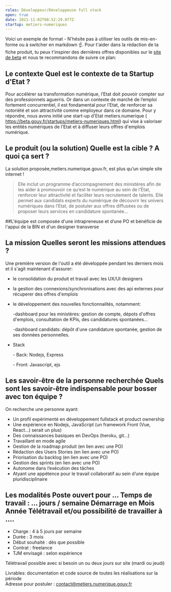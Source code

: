 ```yaml
---
roles: Développeur/Développeuse full stack
open: true
date: 2021-11-02T08:52:29.077Z
startup: metiers-numeriques
---
```

Voici un exemple de format - N'hésite pas à utiliser les outils de mis-en-forme ou à switcher en markdown ☝️. Pour t'aider dans la rédaction de ta fiche produit, tu peux t'inspirer des dernières offres disponibles sur le [site de beta](https://beta.gouv.fr/recrutement/) et nous te recommandons de suivre ce plan:

## Le contexte Quel est le contexte de ta Startup d'Etat ?

Pour accélérer sa transformation numérique, l’Etat doit pouvoir compter sur des professionnels aguerris. Or dans un contexte de marché de l’emploi fortement concurrentiel, il est fondamental pour l’Etat, de renforcer sa notoriété et son attractivité comme employeur dans ce domaine. 
Pour y répondre, nous avons initié une start-up d'Etat metiers.numerique ( https://beta.gouv.fr/startups/metiers-numeriques.html) qui vise à valoriser les entités numériques de l'Etat et à diffuser leurs offres d'emplois numérique. 

## Le produit (ou la solution) Quelle est la cible ? A quoi ça sert ?

La solution proposée,metiers.numerique.gouv.fr, est plus qu’un simple site internet ! 

> Elle inclut un programme d’accompagnement des ministères afin de les aider à promouvoir ce qu’est le numérique au sein de l’État, renforcer leur attractivité et faciliter leurs recrutement de talents.
> Elle permet aux candidats experts du numérique de découvrir les univers numériques dans l’Etat, de postuler aux offres diffusées ou de proposer leurs services en candidature spontanée…

\##L'équipe est composée d'une intrapreneuse et d’une PO et bénéficie de l'appui de la BIN et d'un designer transverse

## La mission Quelles seront les missions attendues ?

Une première version de l'outil a été développée pendant les derniers mois et il s'agit maintenant d'assurer:

* le consolidation du produit et travail avec les UX/UI designers 
* la gestion des connexions/synchronisations avec des api externes pour récuperer des offres d'emplois
* le développement des nouvelles fonctionnalités, notamment: 

  \-dashboard pour les ministères: gestion de compte, dépots d'offres d'emplois, consultation de KPIs, des candidatures spontanées...

  \-dashboard candidats: dépôt d'une candidature spontanée, gestion de ses données personnelles. 



* Stack

  \- Back: Nodejs, Express

  \- Front: Javascript, ejs



## Les savoir-être de la personne recherchée Quels sont les savoir-être indispensable pour bosser avec ton équipe ?

On recherche une personne ayant:

* Un profil expérimenté en développement fullstack et product ownership
* Une expérience en Nodejs, JavaScript (un framework Front (Vue, React…) serait un plus)
* Des connaissances basiques en DevOps (heroku, git…)
* Travaillant en mode agile
* Gestion de la roadmap produit (en lien avec une PO)
*  Rédaction des Users Stories (en lien avec une PO)
* Priorisation du backlog (en lien avec une PO)
* Gestion des sprints (en lien avec une PO)
* Autonome dans l’exécution des tâches
* Atyant une appétence pour le travail collaboratif au sein d’une équipe pluridisciplinaire

## Les modalités Poste ouvert pour ... Temps de travail : ... jours / semaine Démarrage en Mois Année Télétravail et/ou possibilité de travailler à ....

* Charge : 4 à 5 jours par semaine
* Durée : 3 mois
* Début souhaité : dès que possible
* Contrat : freelance
* TJM envisagé : selon expérience

Télétravail possible avec si besoin un ou deux jours sur site (mardi ou jeudi)

Livrables: documentation et code source de toutes les réalisations sur la période\
Adresse pour postuler : contact@metiers.numerique.gouv.fr